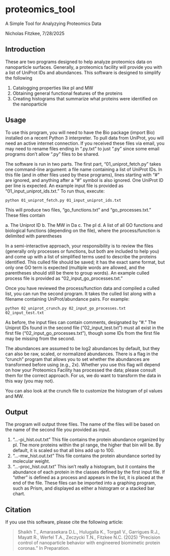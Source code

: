 # proteomics_tool
A Simple Tool for Analyzying Proteomics Data

Nicholas Fitzkee, 7/28/2025

## Introduction

These are two programs designed to help analyze proteomics data on nanoparticle surfaces. Generally, a proteomics facility will provide you with a list of UniProt IDs and abundances. This software is designed to simplify the following

1.	Catalogging properties like pI and MW
2.	Obtaining general functional features of the proteins
3.	Creating histograms that summarize what proteins were identified on the nanoparticle

## Usage

To use this program, you will need to have the Bio package (import Bio) installed on a recent Python 3 interpreter. To pull data from UniProt, you will need an active internet connection. If you received these files via email, you may need to rename files ending in “.py.txt” to just “.py” since some email programs don’t allow “.py” files to be shared.

The software is run in two parts. The first part, “01_uniprot_fetch.py” takes one command-line argument: a file name containing a list of UniProt IDs. In this file (and in other files used by these programs), lines starting with “#” are ignored, and anything after a “#” symbol is also ignored. One UniProt ID per line is expected. An example input file is provided as “01_input_uniprot_ids.txt.” To run thus, execute:

```
python 01_uniprot_fetch.py 01_input_uniprot_ids.txt
```

This will produce two files, “go_functions.txt” and “go_processes.txt.” These files contain

a.	The Uniprot ID
b.	The MW in Da
c.	The pI
d.	A list of all GO functions and biological functions (depending on the file), where the process/function is delimited with parentheses

In a semi-interactive approach, your responsibility is to review the files (generally only processes or functions, but both are included to help you) and come up with a list of simplified terms used to describe the proteins identified. This culled file should be saved; it has the exact same format, but only one GO term is expected (multiple words are allowed, and the parentheses should still be there to group words). An example culled process file is provided as “02_input_go_processes.txt.”

Once you have reviewed the process/function data and compiled a culled list, you can run the second program. It takes the culled list along with a filename containing UniProt/abundance pairs. For example:

```
python 02_uniprot_crunch.py 02_input_go_processes.txt 02_input_test.txt
```

As before, the input files can contain comments, designated by “#.” The Uniprot IDs found in the second file (“02_input_test.txt”) must all exist in the first file (“02_input_go_processes.txt”), though some IDs from the first file may be missing from the second.

The abundances are assumed to be log2 abundances by default, but they can also be raw, scaled, or normalized abundances. There is a flag in the “crunch” program that allows you to set whether the abundances are transformed before using (e.g., 2x). Whether you use this flag will depend on how your Proteomics Facility has processed the data; please consult them for the correct approach. For us, we do want to transform the data in this way (you may not).

You can also look at the crunch file to customize the histogram of pI values and MW.

## Output

The program will output three files. The name of the files will be based on the name of the second file you provided as input.

1.	“…-pi_hist.out.txt” This file contains the protein abundance organized by pI. The more proteins within the pI range, the higher that bin will be. By default, it is scaled so that all bins add up to 100.
2.	“…-mw_hist.out.txt” This file contains the protein abundance sorted by molecular weight.
3.	“…-proc_hist.out.txt” This isn’t really a histogram, but it contains the abundance of each protein in the classes defined by the first input file. If “other” is defined as a process and appears in the list, it is placed at the end of the file.
These files can be imported into a graphing program, such as Prism, and displayed as either a histogram or a stacked bar chart.

## Citation

If you use this software, please cite the following article:

> Shaikh T., Amarasekara D.L., Hulugalla K., Torgall V., Garrigues R.J., Mayatt R., Werfel T.A.,
> Zeczycki T.N., Fitzkee N.C. (2025) “Precision control of nanoparticle behavior with engineered
> biomimetic protein coronas.” In Preparation.


